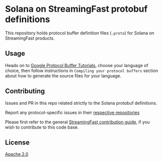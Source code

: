 # Solana on StreamingFast protobuf definitions

This repository holds protocol buffer definition files (`.proto`) for Solana on StreamingFast products.

## Usage

Heads on to [Google Protocol Buffer Tutorials](https://developers.google.com/protocol-buffers/docs/tutorials), choose
your language of choice, then follow instructions in `Compiling your protocol buffers` section about how to
generate the source files for your language.

## Contributing

Issues and PR in this repo related strictly to the Solana protobuf definitions.

Report any protocol-specific issues in their
[respective repositories](https://github.com/streamingfast/streamingfast#protocols)

Please first refer to the general
[StreamingFast contribution guide](https://github.com/streamingfast/streamingfast/blob/master/CONTRIBUTING.md),
if you wish to contribute to this code base.

## License

[Apache 2.0](LICENSE)
